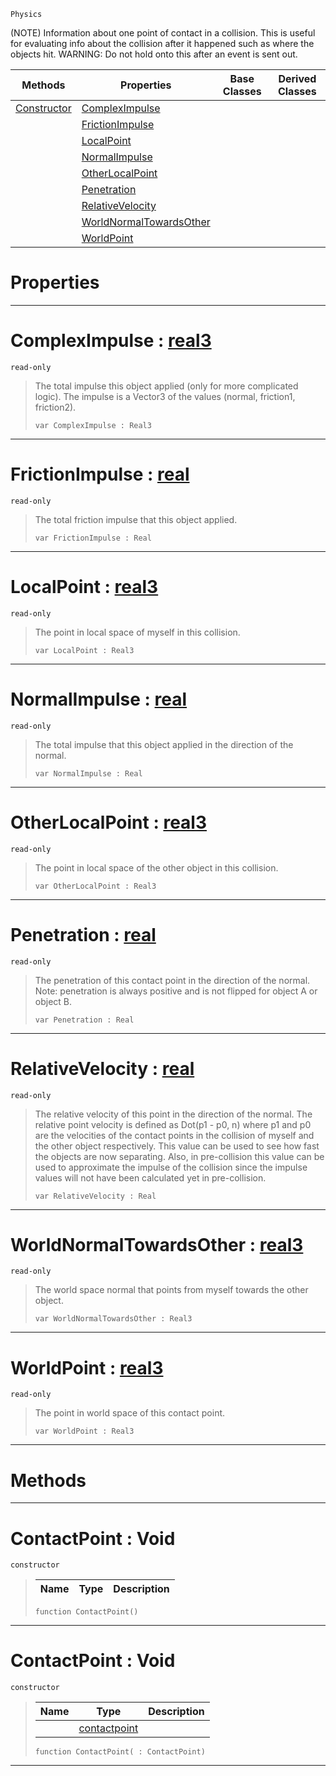  `Physics`



(NOTE) Information about one point of contact in a collision. This is useful for evaluating info about the collision after it happened such as where the objects hit. WARNING: Do not hold onto this after an event is sent out.

|Methods|Properties|Base Classes|Derived Classes|
|---|---|---|---|
|[ Constructor](contactpoint.md#contactpoint-void)|[ ComplexImpulse](contactpoint.md#compleximpulse-zilch-engi)| | |
| |[ FrictionImpulse](contactpoint.md#frictionimpulse-zilch-eng)| | |
| |[ LocalPoint](contactpoint.md#localpoint-zilch-engine-d)| | |
| |[ NormalImpulse](contactpoint.md#normalimpulse-zilch-engin)| | |
| |[ OtherLocalPoint](contactpoint.md#otherlocalpoint-zilch-eng)| | |
| |[ Penetration](contactpoint.md#penetration-zilch-engine)| | |
| |[ RelativeVelocity](contactpoint.md#relativevelocity-zilch-en)| | |
| |[ WorldNormalTowardsOther](contactpoint.md#worldnormaltowardsother)| | |
| |[ WorldPoint](contactpoint.md#worldpoint-zilch-engine-d)| | |


 #  Properties


---  
 #  ComplexImpulse : [real3](../nada_base_types/real3.md)

 `read-only`

> The total impulse this object applied (only for more complicated logic). The impulse is a Vector3 of the values (normal, friction1, friction2).
> ```TS:Nada
> var ComplexImpulse : Real3


---  
 #  FrictionImpulse : [real](../nada_base_types/real.md)

 `read-only`

> The total friction impulse that this object applied.
> ```TS:Nada
> var FrictionImpulse : Real


---  
 #  LocalPoint : [real3](../nada_base_types/real3.md)

 `read-only`

> The point in local space of myself in this collision.
> ```TS:Nada
> var LocalPoint : Real3


---  
 #  NormalImpulse : [real](../nada_base_types/real.md)

 `read-only`

> The total impulse that this object applied in the direction of the normal.
> ```TS:Nada
> var NormalImpulse : Real


---  
 #  OtherLocalPoint : [real3](../nada_base_types/real3.md)

 `read-only`

> The point in local space of the other object in this collision.
> ```TS:Nada
> var OtherLocalPoint : Real3


---  
 #  Penetration : [real](../nada_base_types/real.md)

 `read-only`

> The penetration of this contact point in the direction of the normal. Note: penetration is always positive and is not flipped for object A or object B.
> ```TS:Nada
> var Penetration : Real


---  
 #  RelativeVelocity : [real](../nada_base_types/real.md)

 `read-only`

> The relative velocity of this point in the direction of the normal. The relative point velocity is defined as Dot(p1 - p0, n) where p1 and p0 are the velocities of the contact points in the collision of myself and the other object respectively. This value can be used to see how fast the objects are now separating. Also, in pre-collision this value can be used to approximate the impulse of the collision since the impulse values will not have been calculated yet in pre-collision.
> ```TS:Nada
> var RelativeVelocity : Real


---  
 #  WorldNormalTowardsOther : [real3](../nada_base_types/real3.md)

 `read-only`

> The world space normal that points from myself towards the other object.
> ```TS:Nada
> var WorldNormalTowardsOther : Real3


---  
 #  WorldPoint : [real3](../nada_base_types/real3.md)

 `read-only`

> The point in world space of this contact point.
> ```TS:Nada
> var WorldPoint : Real3


---  
 #  Methods


---  
 #  ContactPoint : Void

 `constructor`

> 
> |Name|Type|Description|
> |---|---|---|
> ```TS:Nada
> function ContactPoint()
> ``` 


---  
 #  ContactPoint : Void

 `constructor`

> 
> |Name|Type|Description|
> |---|---|---|
> ||[contactpoint](contactpoint.md)| |
> ```TS:Nada
> function ContactPoint( : ContactPoint)
> ``` 


---  
 

 